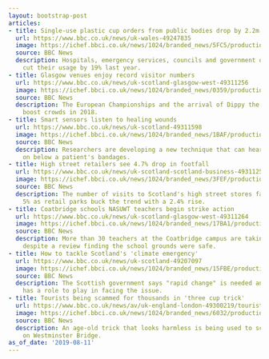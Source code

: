 ```yaml
---
layout: bootstrap-post
articles:
- title: Single-use plastic cup orders from public bodies drop by 2.2m in a year
  url: https://www.bbc.co.uk/news/uk-wales-49247835
  image: https://ichef.bbci.co.uk/news/1024/branded_news/5FC5/production/_99471542_gettyimages-564591440.jpg
  source: BBC News
  description: Hospitals, emergency services, councils and government organisations
    cut their usage by 19% last year.
- title: Glasgow venues enjoy record visitor numbers
  url: https://www.bbc.co.uk/news/uk-scotland-glasgow-west-49311256
  image: https://ichef.bbci.co.uk/news/1024/branded_news/0359/production/_108275800_gettyimages-1097825938.jpg
  source: BBC News
  description: The European Championships and the arrival of Dippy the dinosaur helped
    boost crowds in 2018.
- title: Smart sensors listen to healing wounds
  url: https://www.bbc.co.uk/news/uk-scotland-49311598
  image: https://ichef.bbci.co.uk/news/1024/branded_news/1BAF/production/_108278070_gettyimages-951938834-1.jpg
  source: BBC News
  description: Researchers are developing a new technique that can hear what is going
    on below a patient's bandages.
- title: High street retailers see 4.7% drop in footfall
  url: https://www.bbc.co.uk/news/uk-scotland-scotland-business-49311259
  image: https://ichef.bbci.co.uk/news/1024/branded_news/3FEF/production/_108276361_gettyimages-460678784.jpg
  source: BBC News
  description: The number of visits to Scotland's high street stores falls nearly
    5% as retail parks buck the trend with a 2.4% rise.
- title: Coatbridge schools NASUWT teachers begin strike action
  url: https://www.bbc.co.uk/news/uk-scotland-glasgow-west-49311264
  image: https://ichef.bbci.co.uk/news/1024/branded_news/17BA1/production/_108258179_schools.jpg
  source: BBC News
  description: More than 30 teachers at the Coatbridge campus are taking strike action
    despite a review finding the school grounds were safe.
- title: How to tackle Scotland's 'climate emergency'
  url: https://www.bbc.co.uk/news/uk-scotland-49207097
  image: https://ichef.bbci.co.uk/news/1024/branded_news/15FBE/production/_108264009_gettyimages-1134400763.jpg
  source: BBC News
  description: The Scottish government says "rapid change" is needed and "everybody"
    has a role to play in facing the issue.
- title: Tourists being scammed for thousands in 'three cup trick'
  url: https://www.bbc.co.uk/news/av/uk-england-london-49300219/tourists-being-scammed-for-thousands-in-three-cup-trick
  image: https://ichef.bbci.co.uk/news/1024/branded_news/6032/production/_108262642_p07k7q82.png
  source: BBC News
  description: An age-old trick that looks harmless is being used to scam tourists
    on Westminster Bridge.
as_of_date: '2019-08-11'
---
```


